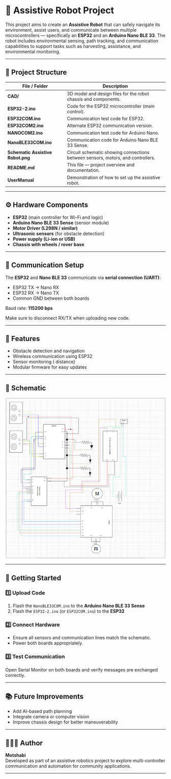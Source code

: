 # 🤖 Assistive Robot Project

This project aims to create an **Assistive Robot** that can safely navigate its environment, assist users, and communicate between multiple microcontrollers — specifically an **ESP32** and an **Arduino Nano BLE 33**. The robot includes environmental sensing, path tracking, and communication capabilities to support tasks such as harvesting, assistance, and environmental monitoring.

---

## 📁 Project Structure

| File / Folder | Description |
|----------------|-------------|
| **CAD/** | 3D model and design files for the robot chassis and components. |
| **ESP32-2.ino** | Code for the ESP32 microcontroller (main control). |
| **ESP32COM.ino** | Communication test code for ESP32. |
| **ESP32COM2.ino** | Alternate ESP32 communication version. |
| **NANOCOM2.ino** | Communication test code for Arduino Nano. |
| **NanoBLE33COM.ino** | Communication code for Arduino Nano BLE 33 Sense. |
| **Schematic Assistive Robot.png** | Circuit schematic showing connections between sensors, motors, and controllers. |
| **README.md** | This file — project overview and documentation. |
| **UserManual** | Demonstration of how to set up the assistive robot. |

---

## ⚙️ Hardware Components

- **ESP32** (main controller for Wi-Fi and logic)
- **Arduino Nano BLE 33 Sense** (sensor module)
- **Motor Driver (L298N / similar)**
- **Ultrasonic sensors** (for obstacle detection)
- **Power supply (Li-ion or USB)**
- **Chassis with wheels / rover base**

---

## 🔌 Communication Setup

The **ESP32** and **Nano BLE 33** communicate via **serial connection (UART)**:
- ESP32 TX → Nano RX  
- ESP32 RX → Nano TX  
- Common GND between both boards  

Baud rate: **115200 bps**  

Make sure to disconnect RX/TX when uploading new code.

---

## 🧠 Features

- Obstacle detection and navigation
- Wireless communication using ESP32
- Sensor monitoring ( distance)
- Modular firmware for easy updates

---

## 🧩 Schematic

![Schematic Assistive Robot](Schematic%20Assistive%20Robot.png)

---

## 🚀 Getting Started

### 1️⃣ Upload Code
1. Flash the `NanoBLE33COM.ino` to the **Arduino Nano BLE 33 Sense**
2. Flash the `ESP32-2.ino` (or `ESP32COM.ino`) to the **ESP32**

### 2️⃣ Connect Hardware
- Ensure all sensors and communication lines match the schematic.
- Power both boards appropriately.

### 3️⃣ Test Communication
Open Serial Monitor on both boards and verify messages are exchanged correctly.

---

## 📚 Future Improvements

- Add AI-based path planning  
- Integrate camera or computer vision  
- Improve chassis design for better maneuverability  
    

---

## 👩🏽‍💻 Author
**Motshabi**  
Developed as part of an assistive robotics project to explore multi-controller communication and automation for community applications.

---



